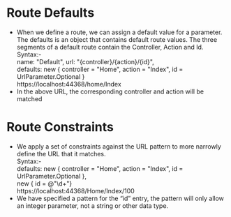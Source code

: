 # Route Defaults
- When we define a route, we can assign a default value for a parameter. The defaults is an object that contains default route values. The three segments of a default route contain the Controller, Action and Id.<br>
Syntax:-<br>
name: "Default", url: "{controller}/{action}/{id}", <br>
defaults: new { controller = "Home", action = "Index", id = UrlParameter.Optional }<br>
https://localhost:44368/home/Index  <br>
- In the above URL, the corresponding controller and action will be matched <br>

# Route Constraints
- We apply a set of constraints against the URL pattern to more narrowly define the URL that it matches.<br>
Syntax:-<br>
defaults: new { controller = "Home", action = "Index", id = UrlParameter.Optional },<br>
          new { id = @"\d+"} <br>
 https://localhost:44368/Home/Index/100 <br>
- We have specified a pattern for the “id” entry, the pattern will only allow an integer parameter, not a string or other data type.
          

